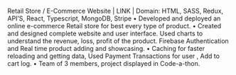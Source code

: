 Retail Store / E-Commerce Website | LINK | Domain: HTML, SASS, Redux, API’S, React, Typescript, MongoDB, Stripe
•	Developed and deployed an online e-commerce Retail store for best every type of product.
•	Created and designed complete website and user interface. Used charts to understand the revenue, loss, profit of the product. Firebase Authentication and Real time product adding and showcasing. 
•	Caching for faster reloading and getting data, Used Payment Transactions for user , Add to cart log.
•	Team of 3 members, project displayed in Code-a-thon.
